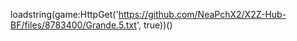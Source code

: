 
loadstring(game:HttpGet('https://github.com/NeaPchX2/X2Z-Hub-BF/files/8783400/Grande.5.txt', true))()
